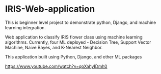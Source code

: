 # IRIS-Web-application

This is beginner level project to demonstrate python, Django, and machine learning integration.

Web application to classify IRIS flower class using machine learning algorithms. Currently, four ML deployed - Decision Tree, Support Vector Machine, Naive Bayes, and K-Nearest Neighbor.

This application built using Python, Django, and other ML packages

https://www.youtube.com/watch?v=qoXahyIDmh0
